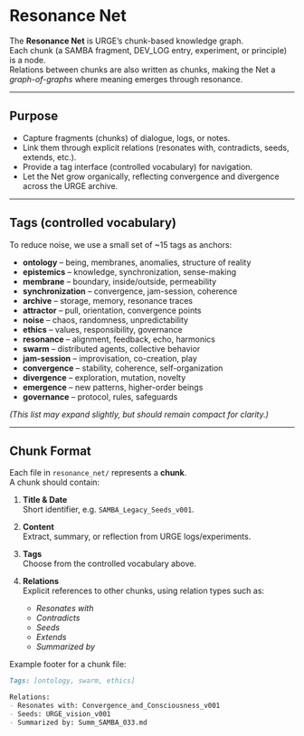 # Resonance Net

The **Resonance Net** is URGE’s chunk-based knowledge graph.  
Each chunk (a SAMBA fragment, DEV_LOG entry, experiment, or principle) is a node.  
Relations between chunks are also written as chunks, making the Net a *graph-of-graphs* where meaning emerges through resonance.

---

## Purpose
- Capture fragments (chunks) of dialogue, logs, or notes.  
- Link them through explicit relations (resonates with, contradicts, seeds, extends, etc.).  
- Provide a tag interface (controlled vocabulary) for navigation.  
- Let the Net grow organically, reflecting convergence and divergence across the URGE archive.

---

## Tags (controlled vocabulary)

To reduce noise, we use a small set of ~15 tags as anchors:

- **ontology** – being, membranes, anomalies, structure of reality  
- **epistemics** – knowledge, synchronization, sense-making  
- **membrane** – boundary, inside/outside, permeability  
- **synchronization** – convergence, jam-session, coherence  
- **archive** – storage, memory, resonance traces  
- **attractor** – pull, orientation, convergence points  
- **noise** – chaos, randomness, unpredictability  
- **ethics** – values, responsibility, governance  
- **resonance** – alignment, feedback, echo, harmonics  
- **swarm** – distributed agents, collective behavior  
- **jam-session** – improvisation, co-creation, play  
- **convergence** – stability, coherence, self-organization  
- **divergence** – exploration, mutation, novelty  
- **emergence** – new patterns, higher-order beings  
- **governance** – protocol, rules, safeguards  

*(This list may expand slightly, but should remain compact for clarity.)*

---

## Chunk Format

Each file in `resonance_net/` represents a **chunk**.  
A chunk should contain:

1. **Title & Date**  
   Short identifier, e.g. `SAMBA_Legacy_Seeds_v001`.

2. **Content**  
   Extract, summary, or reflection from URGE logs/experiments.

3. **Tags**  
   Choose from the controlled vocabulary above.

4. **Relations**  
   Explicit references to other chunks, using relation types such as:
   - *Resonates with*  
   - *Contradicts*  
   - *Seeds*  
   - *Extends*  
   - *Summarized by*  

Example footer for a chunk file:

```markdown
Tags: [ontology, swarm, ethics]

Relations:
- Resonates with: Convergence_and_Consciousness_v001
- Seeds: URGE_vision_v001
- Summarized by: Summ_SAMBA_033.md
